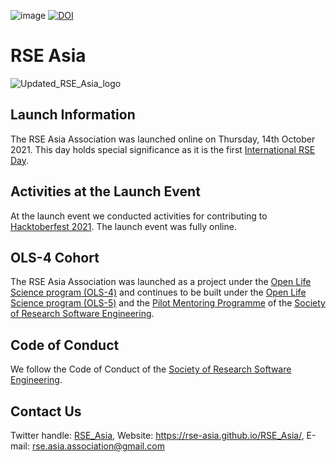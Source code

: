 ![image](https://user-images.githubusercontent.com/28556616/128458681-c11bdd5d-0144-4622-8417-8252449de92f.png)
[![DOI](https://zenodo.org/badge/415191235.svg)](https://zenodo.org/badge/latestdoi/415191235)


# RSE Asia

![Updated_RSE_Asia_logo](https://user-images.githubusercontent.com/28556616/157861653-53523101-bf27-4ec5-bc41-9d8633b52559.jpg)


## Launch Information

The RSE Asia Association was launched online on Thursday, 14th October 2021. This day holds special significance as it is the first [International RSE Day](https://researchsoftware.org/council/intl-rse-day.html).

## Activities at the Launch Event

At the launch event we conducted activities for contributing to [Hacktoberfest 2021](https://hacktoberfest.digitalocean.com/). The launch event was fully online.

## OLS-4 Cohort
The RSE Asia Association was launched as a project under the [Open Life Science program (OLS-4)](https://openlifesci.org/ols-4/projects-participants/#) and continues to be built under the [Open Life Science program (OLS-5)](https://openlifesci.org/ols-5/projects-participants/#) and the [Pilot Mentoring Programme](https://society-rse.org/events/pilot-mentoring-programme/) of the [Society of Research Software Engineering](https://society-rse.org/).


## Code of Conduct

We follow the Code of Conduct of the [Society of Research Software Engineering](https://society-rse.org/).

## Contact Us
Twitter handle: [RSE_Asia](https://twitter.com/RSE_Asia/), Website: https://rse-asia.github.io/RSE_Asia/, E-mail: rse.asia.association@gmail.com 
